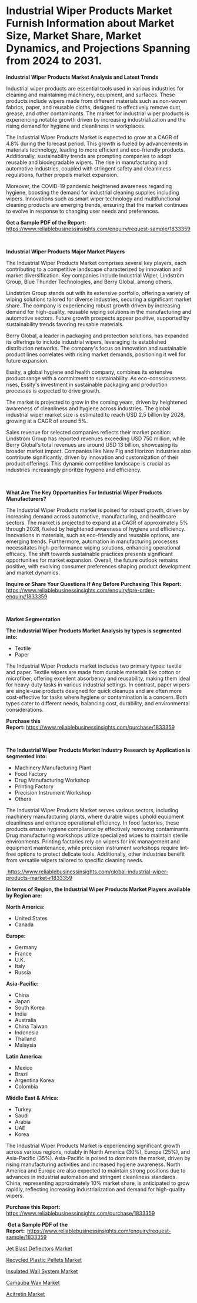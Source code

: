 <p><h1>Industrial Wiper Products Market Furnish Information about Market Size, Market Share, Market Dynamics, and Projections Spanning from 2024 to 2031.</h1></p><p><strong>Industrial Wiper Products Market Analysis and Latest Trends</strong></p>
<p><p>Industrial wiper products are essential tools used in various industries for cleaning and maintaining machinery, equipment, and surfaces. These products include wipers made from different materials such as non-woven fabrics, paper, and reusable cloths, designed to effectively remove dust, grease, and other contaminants. The market for industrial wiper products is experiencing notable growth driven by increasing industrialization and the rising demand for hygiene and cleanliness in workplaces.</p><p>The Industrial Wiper Products Market is expected to grow at a CAGR of 4.8% during the forecast period. This growth is fueled by advancements in materials technology, leading to more efficient and eco-friendly products. Additionally, sustainability trends are prompting companies to adopt reusable and biodegradable wipers. The rise in manufacturing and automotive industries, coupled with stringent safety and cleanliness regulations, further propels market expansion. </p><p>Moreover, the COVID-19 pandemic heightened awareness regarding hygiene, boosting the demand for industrial cleaning supplies including wipers. Innovations such as smart wiper technology and multifunctional cleaning products are emerging trends, ensuring that the market continues to evolve in response to changing user needs and preferences.</p></p>
<p><strong>Get a Sample PDF of the Report:&nbsp;</strong> <a href="https://www.reliablebusinessinsights.com/enquiry/request-sample/1833359?utm_campaign=1588&utm_medium=2&utm_source=Github&utm_content=ia&utm_term=17102024&utm_id=industrial-wiper-products">https://www.reliablebusinessinsights.com/enquiry/request-sample/1833359</a></p>
<p>&nbsp;</p>
<p><strong>Industrial Wiper Products Major Market Players</strong></p>
<p><p>The Industrial Wiper Products Market comprises several key players, each contributing to a competitive landscape characterized by innovation and market diversification. Key companies include Industrial Wiper, Lindström Group, Blue Thunder Technologies, and Berry Global, among others.</p><p>Lindström Group stands out with its extensive portfolio, offering a variety of wiping solutions tailored for diverse industries, securing a significant market share. The company is experiencing robust growth driven by increasing demand for high-quality, reusable wiping solutions in the manufacturing and automotive sectors. Future growth prospects appear positive, supported by sustainability trends favoring reusable materials.</p><p>Berry Global, a leader in packaging and protection solutions, has expanded its offerings to include industrial wipers, leveraging its established distribution networks. The company's focus on innovation and sustainable product lines correlates with rising market demands, positioning it well for future expansion.</p><p>Essity, a global hygiene and health company, combines its extensive product range with a commitment to sustainability. As eco-consciousness rises, Essity's investment in sustainable packaging and production processes is expected to drive growth.</p><p>The market is projected to grow in the coming years, driven by heightened awareness of cleanliness and hygiene across industries. The global industrial wiper market size is estimated to reach USD 2.5 billion by 2028, growing at a CAGR of around 5%.</p><p>Sales revenue for selected companies reflects their market position: Lindström Group has reported revenues exceeding USD 750 million, while Berry Global's total revenues are around USD 13 billion, showcasing its broader market impact. Companies like New Pig and Horizon Industries also contribute significantly, driven by innovation and customization of their product offerings. This dynamic competitive landscape is crucial as industries increasingly prioritize hygiene and efficiency.</p></p>
<p>&nbsp;</p>
<p><strong>What Are The Key Opportunities For Industrial Wiper Products Manufacturers?</strong></p>
<p><p>The Industrial Wiper Products market is poised for robust growth, driven by increasing demand across automotive, manufacturing, and healthcare sectors. The market is projected to expand at a CAGR of approximately 5% through 2028, fueled by heightened awareness of hygiene and efficiency. Innovations in materials, such as eco-friendly and reusable options, are emerging trends. Furthermore, automation in manufacturing processes necessitates high-performance wiping solutions, enhancing operational efficacy. The shift towards sustainable practices presents significant opportunities for market expansion. Overall, the future outlook remains positive, with evolving consumer preferences shaping product development and market dynamics.</p></p>
<p><strong>Inquire or Share Your Questions If Any Before Purchasing This Report:</strong> <a href="https://www.reliablebusinessinsights.com/enquiry/pre-order-enquiry/1833359?utm_campaign=1588&utm_medium=2&utm_source=Github&utm_content=ia&utm_term=17102024&utm_id=industrial-wiper-products">https://www.reliablebusinessinsights.com/enquiry/pre-order-enquiry/1833359</a></p>
<p>&nbsp;</p>
<p><strong>Market Segmentation</strong></p>
<p><strong>The Industrial Wiper Products Market Analysis by types is segmented into:</strong></p>
<p><ul><li>Textile</li><li>Paper</li></ul></p>
<p><p>The Industrial Wiper Products market includes two primary types: textile and paper. Textile wipers are made from durable materials like cotton or microfiber, offering excellent absorbency and reusability, making them ideal for heavy-duty tasks in various industrial settings. In contrast, paper wipers are single-use products designed for quick cleanups and are often more cost-effective for tasks where hygiene or contamination is a concern. Both types cater to different needs, balancing cost, durability, and environmental considerations.</p></p>
<p><strong>Purchase this Report:&nbsp;</strong><a href="https://www.reliablebusinessinsights.com/purchase/1833359?utm_campaign=1588&utm_medium=2&utm_source=Github&utm_content=ia&utm_term=17102024&utm_id=industrial-wiper-products">https://www.reliablebusinessinsights.com/purchase/1833359</a></p>
<p>&nbsp;</p>
<p><strong>The Industrial Wiper Products Market Industry Research by Application is segmented into:</strong></p>
<p><ul><li>Machinery Manufacturing Plant</li><li>Food Factory</li><li>Drug Manufacturing Workshop</li><li>Printing Factory</li><li>Precision Instrument Workshop</li><li>Others</li></ul></p>
<p><p>The Industrial Wiper Products Market serves various sectors, including machinery manufacturing plants, where durable wipes uphold equipment cleanliness and enhance operational efficiency. In food factories, these products ensure hygiene compliance by effectively removing contaminants. Drug manufacturing workshops utilize specialized wipes to maintain sterile environments. Printing factories rely on wipers for ink management and equipment maintenance, while precision instrument workshops require lint-free options to protect delicate tools. Additionally, other industries benefit from versatile wipers tailored to specific cleaning needs.</p></p>
<p><a href="https://www.reliablebusinessinsights.com/global-industrial-wiper-products-market-r1833359?utm_campaign=1588&utm_medium=2&utm_source=Github&utm_content=ia&utm_term=17102024&utm_id=industrial-wiper-products">&nbsp;https://www.reliablebusinessinsights.com/global-industrial-wiper-products-market-r1833359</a></p>
<p><strong>In terms of Region, the Industrial Wiper Products Market Players available by Region are:</strong></p>
<p>
    <p> <strong> North America: </strong>
        <ul>
            <li>United States</li>
            <li>Canada</li>
        </ul>
        </p> 
    <p> <strong> Europe: </strong>
        <ul>
            <li>Germany</li>
            <li>France</li>
            <li>U.K.</li>
            <li>Italy</li>
            <li>Russia</li>
        </ul>
        </p> 
    <p> <strong> Asia-Pacific: </strong>
        <ul>
            <li>China</li>
            <li>Japan</li>
            <li>South Korea</li>
            <li>India</li>
            <li>Australia</li>
            <li>China Taiwan</li>
            <li>Indonesia</li>
            <li>Thailand</li>
            <li>Malaysia</li>
        </ul>
        </p> 
    <p> <strong> Latin America: </strong>
        <ul>
            <li>Mexico</li>
            <li>Brazil</li>
            <li>Argentina Korea</li>
            <li>Colombia</li>
        </ul>
        </p> 
    <p> <strong> Middle East & Africa: </strong>
        <ul>
            <li>Turkey</li>
            <li>Saudi</li>
            <li>Arabia</li>
            <li>UAE</li>
            <li>Korea</li>
        </ul>
    </p>
    </p>
<p><p>The Industrial Wiper Products Market is experiencing significant growth across various regions, notably in North America (30%), Europe (25%), and Asia-Pacific (35%). Asia-Pacific is poised to dominate the market, driven by rising manufacturing activities and increased hygiene awareness. North America and Europe are also expected to maintain strong positions due to advances in industrial automation and stringent cleanliness standards. China, representing approximately 10% market share, is anticipated to grow rapidly, reflecting increasing industrialization and demand for high-quality wipers.</p></p>
<p><strong>Purchase this Report: </strong><a href="https://www.reliablebusinessinsights.com/purchase/1833359?utm_campaign=1588&utm_medium=2&utm_source=Github&utm_content=ia&utm_term=17102024&utm_id=industrial-wiper-products">https://www.reliablebusinessinsights.com/purchase/1833359</a></p>
<p>&nbsp;<strong>Get a Sample PDF of the Report:&nbsp;&nbsp;</strong><a href="https://www.reliablebusinessinsights.com/enquiry/request-sample/1833359?utm_campaign=1588&utm_medium=2&utm_source=Github&utm_content=ia&utm_term=17102024&utm_id=industrial-wiper-products">https://www.reliablebusinessinsights.com/enquiry/request-sample/1833359</a></p>
<p><strong></strong></p>
<p><p><a href="https://www.linkedin.com/pulse/insights-jet-blast-deflectors-market-size-which-expanding-okgae?utm_campaign=1588&utm_medium=2&utm_source=Github&utm_content=ia&utm_term=17102024&utm_id=industrial-wiper-products">Jet Blast Deflectors Market</a></p><p><a href="https://www.linkedin.com/pulse/recycled-plastic-pellets-market-share-size-trends-industry-analysis-vaqtc?utm_campaign=1588&utm_medium=2&utm_source=Github&utm_content=ia&utm_term=17102024&utm_id=industrial-wiper-products">Recycled Plastic Pellets Market</a></p><p><a href="https://www.linkedin.com/pulse/strategic-market-insights-navigating-global-insulated-wall-ts0zc?utm_campaign=1588&utm_medium=2&utm_source=Github&utm_content=ia&utm_term=17102024&utm_id=industrial-wiper-products">Insulated Wall System Market</a></p><p><a href="https://www.linkedin.com/pulse/camauba-wax-market-segmentation-applications-types-growth-firmazon-cr8bc?utm_campaign=1588&utm_medium=2&utm_source=Github&utm_content=ia&utm_term=17102024&utm_id=industrial-wiper-products">Camauba Wax Market</a></p><p><a href="https://www.linkedin.com/pulse/insights-acitretin-market-size-which-expanding-61-cagr-from-5eoac?utm_campaign=1588&utm_medium=2&utm_source=Github&utm_content=ia&utm_term=17102024&utm_id=industrial-wiper-products">Acitretin Market</a></p></p>